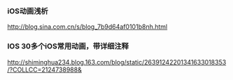 ### iOS动画浅析
http://blog.sina.com.cn/s/blog_7b9d64af0101b8nh.html

### IOS 30多个iOS常用动画，带详细注释  

http://shiminghua234.blog.163.com/blog/static/26391242201341633018353/?COLLCC=2124738988&
